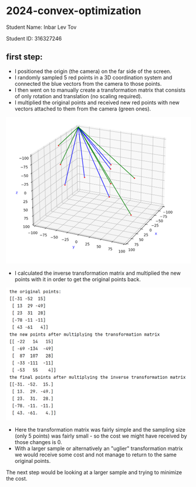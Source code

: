 # 2024-convex-optimization

Student Name: Inbar Lev Tov

Student ID: 316327246

## first step:
- I positioned the origin (the camera) on the far side of the screen.
- I randomly sampled 5 red points in a 3D coordination system and connected the blue vectors from the camera to those points.
- I then went on to manually create a transformation matrix that consists of only rotation and translation (no scaling required).
- I multiplied the original points and received new red points with new vectors attached to them from the camera (green ones).

![/images/graph_for_first_step](/images/graph_for_first_step.png)

- I calculated the inverse transformation matrix and multiplied the new points with it in order to get the original points back.

![/images/results_for_first_step](/images/results_for_first_step.png)

- Here the transformation matrix was fairly simple and the sampling size (only 5 points) was fairly small - so the cost we might have received by those changes is 0.
- With a larger sample or alternatively an "uglier" transformation matrix we would receive some cost and not manage to return to the same original points.

The next step would be looking at a larger sample and trying to minimize the cost.